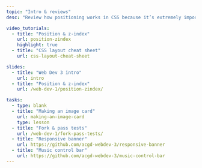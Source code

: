```yaml
---
topic: "Intro & reviews"
desc: "Review how positioning works in CSS because it’s extremely important this term."

video_tutorials:
  - title: "Position & z-index"
    url: position-zindex
    highlight: true
  - title: "CSS layout cheat sheet"
    url: css-layout-cheat-sheet

slides:
  - title: "Web Dev 3 intro"
    url: intro
  - title: "Position & z-index"
    url: /web-dev-1/position-zindex/

tasks:
  - type: blank
  - title: "Making an image card"
    url: making-an-image-card
    type: lesson
  - title: "Fork & pass tests"
    url: /web-dev-1/fork-pass-tests/
  - title: "Responsive banner"
    url: https://github.com/acgd-webdev-3/responsive-banner
  - title: "Music control bar"
    url: https://github.com/acgd-webdev-3/music-control-bar
---
```

